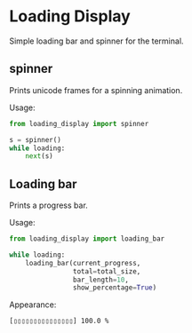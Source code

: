 # Loading Display

Simple loading bar and spinner for the terminal.

## spinner

Prints unicode frames for a spinning animation.

Usage:

```py
from loading_display import spinner

s = spinner()
while loading:
    next(s)
```

## Loading bar

Prints a progress bar.

Usage:

```py
from loading_display import loading_bar

while loading:
    loading_bar(current_progress, 
                total=total_size, 
                bar_length=10, 
                show_percentage=True)
```

Appearance:

```txt
[▯▯▯▯▯▯▯▯▯▯▯▯▯▯▯] 100.0 %
```
